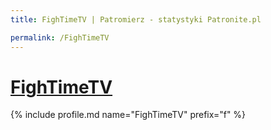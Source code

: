 ```yaml
---
title: FighTimeTV | Patromierz - statystyki Patronite.pl

permalink: /FighTimeTV
---
```


# [FighTimeTV](https://patronite.pl/FighTimeTV)

{% include profile.md name="FighTimeTV" prefix="f" %}
